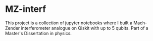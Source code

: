 # MZ-interf
This project is a collection of jupyter notebooks where I built a Mach-Zender interferometer analogue on Qiskit with up to 5 qubits. Part of a Master's Dissertation in physics.
